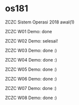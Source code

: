 # os181
ZCZC Sistem Operasi 2018 awal(1)

ZCZC W01 Demo: done

ZCZC W02 Demo: selesai!

ZCZC W03 Demo: done :)

ZCZC W04 Demo: done :)

ZCZC W05 Demo: done :)

ZCZC W06 Demo: done :)

ZCZC W07 Demo: done :)

ZCZC W08 Demo: done :)
